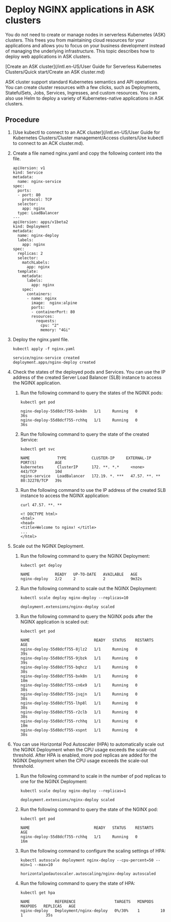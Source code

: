 # Deploy NGINX applications in ASK clusters

You do not need to create or manage nodes in serverless Kubernetes \(ASK\) clusters. This frees you from maintaining cloud resources for your applications and allows you to focus on your business development instead of managing the underlying infrastructure. This topic describes how to deploy web applications in ASK clusters.

[Create an ASK cluster](/intl.en-US/User Guide for Serverless Kubernetes Clusters/Quick start/Create an ASK cluster.md)

ASK cluster support standard Kubernetes semantics and API operations. You can create cluster resources with a few clicks, such as Deployments, StatefulSets, Jobs, Services, Ingresses, and custom resources. You can also use Helm to deploy a variety of Kubernetes-native applications in ASK clusters.

## Procedure

1.  [Use kubectl to connect to an ACK cluster](/intl.en-US/User Guide for Kubernetes Clusters/Cluster management/Access clusters/Use kubectl to connect to an ACK cluster.md).

2.  Create a file named nginx.yaml and copy the following content into the file.

    ```
    apiVersion: v1
    kind: Service
    metadata:
      name: nginx-service
    spec:
      ports:
      - port: 80
        protocol: TCP
      selector:
        app: nginx
      type: LoadBalancer
    ---
    apiVersion: apps/v1beta2
    kind: Deployment
    metadata:
      name: nginx-deploy
      labels:
        app: nginx
    spec:
      replicas: 2
      selector:
        matchLabels:
          app: nginx
      template:
        metadata:
          labels:
            app: nginx
        spec:
          containers:
          - name: nginx
            image:  nginx:alpine
            ports:
            - containerPort: 80
            resources:
              requests:
                cpu: "2"
                memory: "4Gi"
    ```

3.  Deploy the nginx.yaml file.

    ```
    kubectl apply -f nginx.yaml
    ```

    ```
    service/nginx-service created
    deployment.apps/nginx-deploy created
    ```

4.  Check the states of the deployed pods and Services. You can use the IP address of the created Server Load Balancer \(SLB\) instance to access the NGINX application.

    1.  Run the following command to query the states of the NGINX pods:

        ```
        kubectl get pod
        ```

        ```
        nginx-deploy-55d8dcf755-bxk8n   1/1     Running   0          36s
        nginx-deploy-55d8dcf755-rchhq   1/1     Running   0          36s
        ```

    2.  Run the following command to query the state of the created Service:

        ```
        kubectl get svc
        ```

        ```
        NAME            TYPE           CLUSTER-IP     EXTERNAL-IP   PORT(S)        AGE
        kubernetes      ClusterIP      172. **. *.*     <none>        443/TCP        10d
        nginx-service   LoadBalancer   172.19. *. ***   47.57. **. **   80:32278/TCP   39s
        ```

    3.  Run the following command to use the IP address of the created SLB instance to access the NGINX application:

        ```
        curl 47.57. **. **
        ```

        ```
        <! DOCTYPE html>
        <html>
        <head>
        <title>Welcome to nginx! </title>
        ...
        </html>
        ```

5.  Scale out the NGINX Deployment.

    1.  Run the following command to query the NGINX Deployment:

        ```
        kubectl get deploy
        ```

        ```
        NAME           READY   UP-TO-DATE   AVAILABLE   AGE
        nginx-deploy   2/2     2            2           9m32s
        ```

    2.  Run the following command to scale out the NGINX Deployment:

        ```
        kubectl scale deploy nginx-deploy --replicas=10
        ```

        ```
        deployment.extensions/nginx-deploy scaled
        ```

    3.  Run the following command to query the NGINX pods after the NGINX application is scaled out:

        ```
        kubectl get pod
        ```

        ```
        NAME                            READY   STATUS    RESTARTS   AGE
        nginx-deploy-55d8dcf755-8jlz2   1/1     Running   0          39s
        nginx-deploy-55d8dcf755-9jbzk   1/1     Running   0          39s
        nginx-deploy-55d8dcf755-bqhcz   1/1     Running   0          38s
        nginx-deploy-55d8dcf755-bxk8n   1/1     Running   0          10m
        nginx-deploy-55d8dcf755-cn6x9   1/1     Running   0          38s
        nginx-deploy-55d8dcf755-jsqjn   1/1     Running   0          38s
        nginx-deploy-55d8dcf755-lhp8l   1/1     Running   0          38s
        nginx-deploy-55d8dcf755-r2clb   1/1     Running   0          38s
        nginx-deploy-55d8dcf755-rchhq   1/1     Running   0          10m
        nginx-deploy-55d8dcf755-xspnt   1/1     Running   0          38s
        ```

6.  You can use Horizontal Pod Autoscaler \(HPA\) to automatically scale out the NGINX Deployment when the CPU usage exceeds the scale-out threshold. After HPA is enabled, more pod replicas are added for the NGINX Deployment when the CPU usage exceeds the scale-out threshold.

    1.  Run the following command to scale in the number of pod replicas to one for the NGINX Deployment:

        ```
        kubectl scale deploy nginx-deploy --replicas=1
        ```

        ```
        deployment.extensions/nginx-deploy scaled
        ```

    2.  Run the following command to query the state of the NGINX pod:

        ```
        kubectl get pod
        ```

        ```
        NAME                            READY   STATUS    RESTARTS   AGE
        nginx-deploy-55d8dcf755-rchhq   1/1     Running   0          16m
        ```

    3.  Run the following command to configure the scaling settings of HPA:

        ```
        kubectl autoscale deployment nginx-deploy --cpu-percent=50 --min=1 --max=10
        ```

        ```
        horizontalpodautoscaler.autoscaling/nginx-deploy autoscaled
        ```

    4.  Run the following command to query the state of HPA:

        ```
        kubectl get hpa
        ```

        ```
        NAME           REFERENCE                 TARGETS   MINPODS   MAXPODS   REPLICAS   AGE
        nginx-deploy   Deployment/nginx-deploy   0%/30%    1         10        1          35s
        ```



